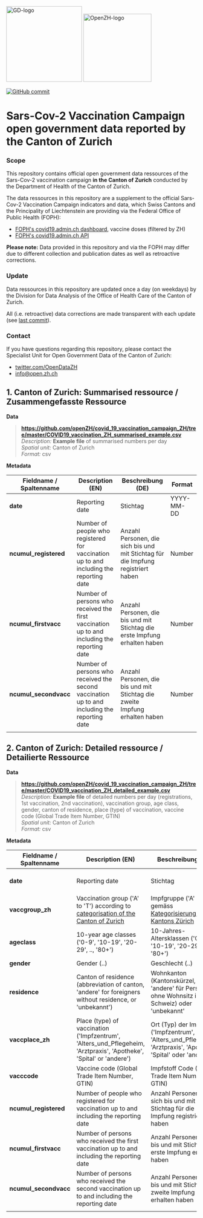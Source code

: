 
<img src="https://github.com/openZH/covid_19/blob/master/gd.png" alt="GD-logo" width="200"/>
<img src="https://github.com/openZH/covid_19/blob/master/statistisches_amt_kt_zh.png" alt="OpenZH-logo" width="180"/>

[![GitHub commit](https://img.shields.io/github/last-commit/openZH/covid_19)](https://github.com/openZH/covid_19_vaccination_campaign_ZH/commits/master)

# Sars-Cov-2 Vaccination Campaign open government data reported by the Canton of Zurich

### Scope
This repository contains official open government data ressources of the Sars-Cov-2 vaccination campaign __in the Canton of Zurich__ conducted by the Department of Health of the Canton of Zurich.

The data ressources in this repository are a supplement to the official Sars-Cov-2 Vaccination Campaign indicators and data, which Swiss Cantons and the Principality of Liechtenstein are providing via the Federal Office of Public Health (FOPH): <br>
- [FOPH's covid19.admin.ch dashboard](https://www.covid19.admin.ch/en/epidemiologic/vacc-doses?detGeo=ZH#showDetail), vaccine doses (filtered by ZH) <br>
- [FOPH's covid19.admin.ch API](https://www.covid19.admin.ch/api/data/context) <br>

__Please note:__ Data provided in this repository and via the FOPH may differ due to different collection and publication dates as well as retroactive corrections. <br>

### Update
Data ressources in this repository are updated once a day (on weekdays) by the Division for Data Analysis of the Office of Health Care of the Canton of Zurich.

All (i.e. retroactive) data corrections are made transparent with each update (see [last commit](https://github.com/openZH/covid_19_vaccination_campaign_ZH/commits/master)).

### Contact

If you have questions regarding this repository, please contact the Specialist Unit for Open Government Data of the Canton of Zurich: <br>
- [twitter.com/OpenDataZH](https://twitter.com/OpenDataZH) <br>
- [info@open.zh.ch](mailto:info@open.zh.ch) <br>


## 1. Canton of Zurich: Summarised ressource / Zusammengefasste Ressource

**Data** <br>

>**https://github.com/openZH/covid_19_vaccination_campaign_ZH/tree/master/COVID19_vaccination_ZH_summarised_example.csv** <br>
>*Description:* __Example file__ of summarised numbers per day <br>
>*Spatial unit:* Canton of Zurich <br>
>*Format:* csv <br>

**Metadata**

| Fieldname / Spaltenname | Description (EN)             | Beschreibung (DE)             | Format     |
|-------------------------|------------------------------|-------------------------------|------------|
| __date__                | Reporting date               | Stichtag                      | YYYY-MM-DD |
| __ncumul_registered__   | Number of people who registered for vaccination up to and including the reporting date | Anzahl Personen, die sich bis und mit Stichtag für die Impfung registriert haben | Number |
| __ncumul_firstvacc__    | Number of persons who received the first vaccination up to and including the reporting date | Anzahl Personen, die bis und mit Stichtag die erste Impfung erhalten haben | Number |
| __ncumul_secondvacc__   | Number of persons who received the second vaccination up to and including the reporting date | Anzahl Personen, die bis und mit Stichtag die zweite Impfung erhalten haben | Number |
|                         |                              |                               |            |


## 2. Canton of Zurich: Detailed ressource / Detailierte Ressource

**Data** <br>

>**https://github.com/openZH/covid_19_vaccination_campaign_ZH/tree/master/COVID19_vaccination_ZH_detailed_example.csv** <br>
>*Description:* __Example file__ of detailed numbers per day (registrations, 1st vaccination, 2nd vaccination), vaccination group, age class, gender, canton of residence, place (type) of vaccination, vaccine code (Global Trade Item Number, GTIN) <br>
>*Spatial unit:* Canton of Zurich <br>
>*Format:* csv <br>

**Metadata**

| Fieldname / Spaltenname | Description (EN)             | Beschreibung (DE)             | Format     |
|-------------------------|------------------------------|-------------------------------|------------|
| __date__                | Reporting date               | Stichtag                      | YYYY-MM-DD |
| __vaccgroup_zh__        | Vaccination group ('A' to 'T') according to [categorisation of the Canton of Zurich](https://www.zh.ch/de/gesundheit/coronavirus/coronavirus-impfung.html#-72400422) | Impfgruppe ('A' bis 'T') gemäss [Kategorisierung des Kantons Zürich](https://www.zh.ch/de/gesundheit/coronavirus/coronavirus-impfung.html#-72400422) | Text |
| __ageclass__            | 10-year age classes ('0-9', '10-19', '20-29', .., '80+') | 10-Jahres-Altersklassen ('0-9', '10-19', '20-29', .., '80+') | Text |
| __gender__              | Gender (..)                  | Geschlecht (..)               | Text       |
| __residence__           | Canton of residence (abbreviation of canton, 'andere' for foreigners without residence, or 'unbekannt') | Wohnkanton (Kantonskürzel, 'andere' für Personen ohne Wohnsitz in der Schweiz) oder 'unbekannt' | Text       |
| __vaccplace_zh__        | Place (type) of vaccination ('Impfzentrum', 'Alters_und_Pflegeheim, 'Arztpraxis', 'Apotheke', 'Spital' or 'andere') | Ort (Typ) der Impfung ('Impfzentrum', 'Alters_und_Pflegeheim, 'Arztpraxis', 'Apotheke', 'Spital' oder 'anderer') | Text       |
| __vacccode__            | Vaccine code (Global Trade Item Number, GTIN) | Impfstoff Code (Global Trade Item Number, GTIN) | Text       |
| __ncumul_registered__   | Number of people who registered for vaccination up to and including the reporting date | Anzahl Personen, die sich bis und mit Stichtag für die Impfung registriert haben | Number     |
| __ncumul_firstvacc__    | Number of persons who received the first vaccination up to and including the reporting date | Anzahl Personen, die bis und mit Stichtag die erste Impfung erhalten haben | Number     |
| __ncumul_secondvacc__   | Number of persons who received the second vaccination up to and including the reporting date | Anzahl Personen, die bis und mit Stichtag die zweite Impfung erhalten haben | Number     |
|                         |                              |                               |            |
